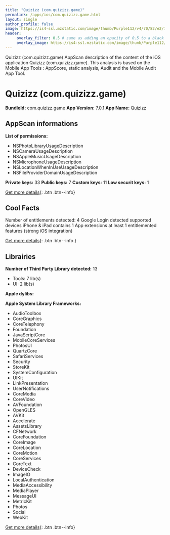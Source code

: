 ```yaml
---
title: "Quizizz (com.quizizz.game)"
permalink: /apps/ios/com.quizizz.game.html
layout: single
author_profile: false
image: https://is4-ssl.mzstatic.com/image/thumb/Purple112/v4/70/82/e2/7082e2a2-7c89-4ba4-142c-5a2d7577043a/AppIcon-0-0-1x_U007emarketing-0-0-0-10-0-0-sRGB-0-0-0-GLES2_U002c0-512MB-85-220-0-0.png/512x512bb.jpg
header: 
     overlay_filter: 0.5 # same as adding an opacity of 0.5 to a black background
     overlay_image: https://is4-ssl.mzstatic.com/image/thumb/Purple112/v4/70/82/e2/7082e2a2-7c89-4ba4-142c-5a2d7577043a/AppIcon-0-0-1x_U007emarketing-0-0-0-10-0-0-sRGB-0-0-0-GLES2_U002c0-512MB-85-220-0-0.png/512x512bb.jpg
---
```

Quizizz (com.quizizz.game) AppScan description of the content of the iOS application Quizizz (com.quizizz.game). This analysis is based on the Mobile App Tools : AppScore, static analysis, Audit and the Mobile Audit App Tool.

# Quizizz (com.quizizz.game)

**BundleId:** com.quizizz.game
**App Version:** 7.0.1
**App Name:** Quizizz


## AppScan informations 

**List of permissions:** 
- NSPhotoLibraryUsageDescription
- NSCameraUsageDescription
- NSAppleMusicUsageDescription
- NSMicrophoneUsageDescription
- NSLocationWhenInUseUsageDescription
- NSFileProviderDomainUsageDescription
  
  
**Private keys:** 33
**Public keys:** 7
**Custom keys:** 11
**Low securit keys:** 1
  
[Get more details](/pricing.html){: .btn .btn--info}

## Cool Facts

Number of entitlements detected: 4
Google Login detected
supported devices iPhone & iPad
contains 1 App extensions
at least 1 entitlemented features (strong iOS integration)
  
[Get more details](/pricing.html){: .btn .btn--info }

## Librairies 
**Number of Third Party Library detected:** 13
- Tools: 7 lib(s)
- UI: 2 lib(s)


**Apple dylibs:**


**Apple System Library Frameworks:**
- AudioToolbox
- CoreGraphics
- CoreTelephony
- Foundation
- JavaScriptCore
- MobileCoreServices
- PhotosUI
- QuartzCore
- SafariServices
- Security
- StoreKit
- SystemConfiguration
- UIKit
- LinkPresentation
- UserNotifications
- CoreMedia
- CoreVideo
- AVFoundation
- OpenGLES
- AVKit
- Accelerate
- AssetsLibrary
- CFNetwork
- CoreFoundation
- CoreImage
- CoreLocation
- CoreMotion
- CoreServices
- CoreText
- DeviceCheck
- ImageIO
- LocalAuthentication
- MediaAccessibility
- MediaPlayer
- MessageUI
- MetricKit
- Photos
- Social
- WebKit


  
[Get more details](/pricing.html){: .btn .btn--info}

